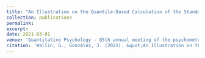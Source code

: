 ```yaml
---
title: "An Illustration on the Quantile-Based Calculation of the Standard Error of Equating in Kernel Equating"
collection: publications
permalink: 
excerpt: 
date: 2021-03-01
venue: 'Quantitative Psychology - 85th annual meeting of the psychometric society'
citation: 'Wallin, G., González, J. (2021). &quot;An Illustration on the Quantile-Based Calculation of the Standard Error of equating in Kernel Equating.&quot; <i>Quantitative Psychology 2021</i>.'
---
```



